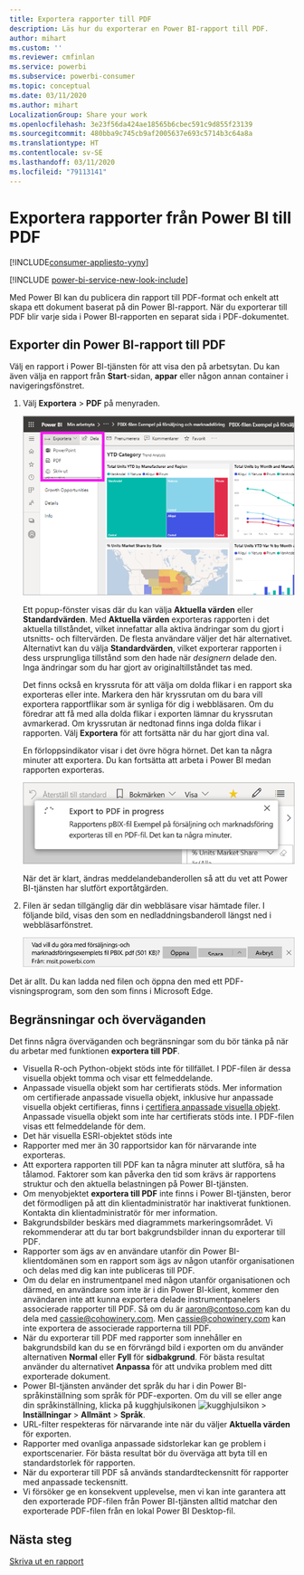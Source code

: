 ```yaml
---
title: Exportera rapporter till PDF
description: Läs hur du exporterar en Power BI-rapport till PDF.
author: mihart
ms.custom: ''
ms.reviewer: cmfinlan
ms.service: powerbi
ms.subservice: powerbi-consumer
ms.topic: conceptual
ms.date: 03/11/2020
ms.author: mihart
LocalizationGroup: Share your work
ms.openlocfilehash: 3e23f56da424ae18565b6cbec591c9d855f23139
ms.sourcegitcommit: 480bba9c745cb9af2005637e693c5714b3c64a8a
ms.translationtype: HT
ms.contentlocale: sv-SE
ms.lasthandoff: 03/11/2020
ms.locfileid: "79113141"
---
```

# <a name="export-reports-from-power-bi-to-pdf"></a>Exportera rapporter från Power BI till PDF

[!INCLUDE[consumer-appliesto-yyny](../includes/consumer-appliesto-yyny.md)]

[!INCLUDE [power-bi-service-new-look-include](../includes/power-bi-service-new-look-include.md)]

Med Power BI kan du publicera din rapport till PDF-format och enkelt att skapa ett dokument baserat på din Power BI-rapport. När du exporterar till PDF blir varje sida i Power BI-rapporten en separat sida i PDF-dokumentet.

## <a name="export-your-power-bi-report-to-pdf"></a>Exporter din Power BI-rapport till PDF
Välj en rapport i Power BI-tjänsten för att visa den på arbetsytan. Du kan även välja en rapport från **Start**-sidan, **appar** eller någon annan container i navigeringsfönstret.

1. Välj **Exportera** > **PDF** på menyraden.

    ![Välj Exportera från menyfältet](media/end-user-pdf/power-bi-export.png)

    Ett popup-fönster visas där du kan välja **Aktuella värden** eller **Standardvärden**. Med **Aktuella värden** exporteras rapporten i det aktuella tillståndet, vilket innefattar alla aktiva ändringar som du gjort i utsnitts- och filtervärden. De flesta användare väljer det här alternativet. Alternativt kan du välja **Standardvärden**, vilket exporterar rapporten i dess ursprungliga tillstånd som den hade när *designern* delade den. Inga ändringar som du har gjort av originaltillståndet tas med.
    
    Det finns också en kryssruta för att välja om dolda flikar i en rapport ska exporteras eller inte. Markera den här kryssrutan om du bara vill exportera rapportflikar som är synliga för dig i webbläsaren. Om du föredrar att få med alla dolda flikar i exporten lämnar du kryssrutan avmarkerad. Om kryssrutan är nedtonad finns inga dolda flikar i rapporten. Välj **Exportera** för att fortsätta när du har gjort dina val.
    
    En förloppsindikator visar i det övre högra hörnet. Det kan ta några minuter att exportera. Du kan fortsätta att arbeta i Power BI medan rapporten exporteras.

    ![Exportera förloppsmeddelande](media/end-user-pdf/power-bi-export-progress.png)

    När det är klart, ändras meddelandebanderollen så att du vet att Power BI-tjänsten har slutfört exportåtgärden.

2. Filen är sedan tillgänglig där din webbläsare visar hämtade filer. I följande bild, visas den som en nedladdningsbanderoll längst ned i webbläsarfönstret.

    ![Nedladdad filplats](media/end-user-pdf/power-bi-export-done.png)

Det är allt. Du kan ladda ned filen och öppna den med ett PDF-visningsprogram, som den som finns i Microsoft Edge.


## <a name="limitations-and-considerations"></a>Begränsningar och överväganden
Det finns några överväganden och begränsningar som du bör tänka på när du arbetar med funktionen **exportera till PDF**.

* Visuella R-och Python-objekt stöds inte för tillfället. I PDF-filen är dessa visuella objekt tomma och visar ett felmeddelande. 
* Anpassade visuella objekt som har certifierats stöds. Mer information om certifierade anpassade visuella objekt, inklusive hur anpassade visuella objekt certifieras, finns i [certifiera anpassade visuella objekt](../developer/power-bi-custom-visuals-certified.md). Anpassade visuella objekt som inte har certifierats stöds inte. I PDF-filen visas ett felmeddelande för dem.
* Det här visuella ESRI-objektet stöds inte
* Rapporter med mer än 30 rapportsidor kan för närvarande inte exporteras.
* Att exportera rapporten till PDF kan ta några minuter att slutföra, så ha tålamod. Faktorer som kan påverka den tid som krävs är rapportens struktur och den aktuella belastningen på Power BI-tjänsten.
* Om menyobjektet **exportera till PDF** inte finns i Power BI-tjänsten, beror det förmodligen på att din klientadministratör har inaktiverat funktionen. Kontakta din klientadministratör för mer information.
* Bakgrundsbilder beskärs med diagrammets markeringsområdet. Vi rekommenderar att du tar bort bakgrundsbilder innan du exporterar till PDF.
* Rapporter som ägs av en användare utanför din Power BI-klientdomänen som en rapport som ägs av någon utanför organisationen och delas med dig kan inte publiceras till PDF.
* Om du delar en instrumentpanel med någon utanför organisationen och därmed, en användare som inte är i din Power BI-klient, kommer den användaren inte att kunna exportera delade instrumentpanelers associerade rapporter till PDF. Så om du är aaron@contoso.com kan du dela med cassie@cohowinery.com. Men cassie@cohowinery.com kan inte exportera de associerade rapporterna till PDF.
* När du exporterar till PDF med rapporter som innehåller en bakgrundsbild kan du se en förvrängd bild i exporten om du använder alternativen **Normal** eller **Fyll** för **sidbakgrund**. För bästa resultat använder du alternativet **Anpassa** för att undvika problem med ditt exporterade dokument.
* Power BI-tjänsten använder det språk du har i din Power BI-språkinställning som språk för PDF-exporten. Om du vill se eller ange din språkinställning, klicka på kugghjulsikonen ![kugghjulsikon](media/end-user-powerpoint/power-bi-settings-icon.png) > **Inställningar** > **Allmänt** > **Språk**.
* URL-filter respekteras för närvarande inte när du väljer **Aktuella värden** för exporten.
* Rapporter med ovanliga anpassade sidstorlekar kan ge problem i exportscenarier. För bästa resultat bör du överväga att byta till en standardstorlek för rapporten.
* När du exporterar till PDF så används standardteckensnitt för rapporter med anpassade teckensnitt.
* Vi försöker ge en konsekvent upplevelse, men vi kan inte garantera att den exporterade PDF-filen från Power BI-tjänsten alltid matchar den exporterade PDF-filen från en lokal Power BI Desktop-fil.

## <a name="next-steps"></a>Nästa steg
[Skriva ut en rapport](end-user-print.md)
